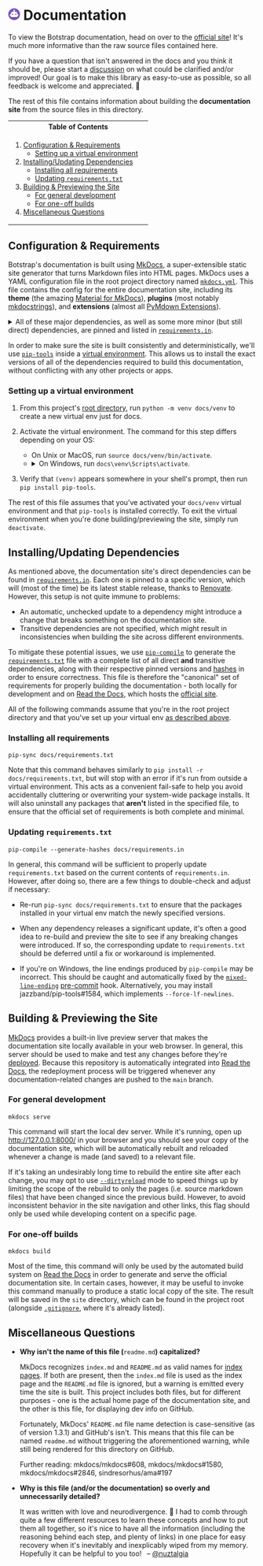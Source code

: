 # <a href="https://botstrap.rtfd.io"><img src="/docs/images/logo-48.png" width=24></a> Documentation

To view the Botstrap documentation, head on over to the
[official site](https://botstrap.readthedocs.io/)! It's much more informative than the
raw source files contained here.

If you have a question that isn't answered in the docs and you think it should be,
please start a [discussion](https://github.com/nuztalgia/botstrap/discussions) on what
could be clarified and/or improved! Our goal is to make this library as easy-to-use as
possible, so all feedback is welcome and appreciated. :sparkling_heart:

The rest of this file contains information about building the **documentation site**
from the source files in this directory.

<table>
<tr><th>Table of Contents</th></tr>
<tr><td><p>

1. [Configuration & Requirements](#configuration--requirements)
   - [Setting up a virtual environment](#setting-up-a-virtual-environment)&emsp;
2. [Installing/Updating Dependencies](#installingupdating-dependencies)
   - [Installing all requirements](#installing-all-requirements)
   - [Updating `requirements.txt`](#updating-requirementstxt)
3. [Building & Previewing the Site](#building--previewing-the-site)
   - [For general development](#for-general-development)
   - [For one-off builds](#for-one-off-builds)
4. [Miscellaneous Questions](#miscellaneous-questions)

</p></td></tr>
</table>

## Configuration & Requirements

Botstrap's documentation is built using [MkDocs](https://www.mkdocs.org/), a
super-extensible static site generator that turns Markdown files into HTML pages. MkDocs
uses a YAML configuration file in the root project directory named
[`mkdocs.yml`](../mkdocs.yml). This file contains the config for the entire
documentation site, including its **theme** (the amazing
[Material for MkDocs](https://squidfunk.github.io/mkdocs-material/)), **plugins** (most
notably [mkdocstrings](https://mkdocstrings.github.io/)), and **extensions** (almost all
[PyMdown Extensions](https://facelessuser.github.io/pymdown-extensions/)).

<details>
<summary>All of these major dependencies, as well as some more minor (but still direct) dependencies,
are pinned and listed in <a href="requirements.in"><code>requirements.in</code></a>.</summary><br>

| Dependency           | PyPI Version                                                                                                                      | GitHub Activity                                                                                                                                          |
| -------------------- | --------------------------------------------------------------------------------------------------------------------------------- | -------------------------------------------------------------------------------------------------------------------------------------------------------- |
| `mkdocs`             | [![PyPI](https://img.shields.io/pypi/v/mkdocs)](https://pypi.org/project/mkdocs/)                                                 | [![GitHub](https://img.shields.io/github/last-commit/mkdocs/mkdocs)](https://github.com/mkdocs/mkdocs)                                                   |
| `mkdocs-material`    | [![PyPI](https://img.shields.io/pypi/v/mkdocs-material)](https://pypi.org/project/mkdocs-material/)                               | [![GitHub](https://img.shields.io/github/last-commit/squidfunk/mkdocs-material)](https://github.com/squidfunk/mkdocs-material)                           |
| `mkdocstrings`       | [![PyPI](https://img.shields.io/pypi/v/mkdocstrings)](https://pypi.org/project/mkdocstrings/)                                     | [![GitHub](https://img.shields.io/github/last-commit/mkdocstrings/mkdocstrings)](https://github.com/mkdocstrings/mkdocstrings)                           |
| `pymdown-extensions` | [![PyPI](https://img.shields.io/pypi/v/pymdown-extensions)](https://pypi.org/project/pymdown-extensions/)                         | [![GitHub](https://img.shields.io/github/last-commit/facelessuser/pymdown-extensions)](https://github.com/facelessuser/pymdown-extensions)               |
| `include-markdown`   | [![PyPI](https://img.shields.io/pypi/v/mkdocs-include-markdown-plugin)](https://pypi.org/project/mkdocs-include-markdown-plugin/) | [![GitHub](https://img.shields.io/github/last-commit/mondeja/mkdocs-include-markdown-plugin)](https://github.com/mondeja/mkdocs-include-markdown-plugin) |
| `pygments`           | [![PyPI](https://img.shields.io/pypi/v/pygments)](https://pypi.org/project/pygments/)                                             | [![GitHub](https://img.shields.io/github/last-commit/pygments/pygments)](https://github.com/pygments/pygments)                                           |
| `mkdocs-exclude`     | [![PyPI](https://img.shields.io/pypi/v/mkdocs-exclude)](https://pypi.org/project/mkdocs-exclude/)                                 | [![GitHub](https://img.shields.io/github/last-commit/apenwarr/mkdocs-exclude)](https://github.com/apenwarr/mkdocs-exclude)                               |

</details>

In order to make sure the site is built consistently and deterministically, we'll use
[`pip-tools`](https://pip-tools.readthedocs.io/) inside a
[virtual environment](https://docs.python.org/3/tutorial/venv.html). This allows us to
install the exact versions of all of the dependencies required to build this
documentation, without conflicting with any other projects or apps.

### Setting up a virtual environment

1. From this project's [root directory](/../../), run `python -m venv docs/venv` to
   create a new virtual env just for docs.

2. Activate the virtual environment. The command for this step differs depending on your
   OS:

   - On Unix or MacOS, run `source docs/venv/bin/activate`.
   - <details><summary>On Windows, run <code>docs\venv\Scripts\activate</code>.
     </summary>If you're in PowerShell and encounter a security error, run
     <a href="https://go.microsoft.com/fwlink/?LinkID=135170"><code>
     Set-ExecutionPolicy -ExecutionPolicy RemoteSigned -Scope CurrentUser</code></a>
     and confirm your choice, then try the activation command again.</details>

3. Verify that `(venv)` appears somewhere in your shell's prompt, then run
   `pip install pip-tools`.

The rest of this file assumes that you’ve activated your `docs/venv` virtual environment
and that `pip-tools` is installed correctly. To exit the virtual environment when you're
done building/previewing the site, simply run `deactivate`.

## Installing/Updating Dependencies

As mentioned above, the documentation site's direct dependencies can be found in
[`requirements.in`](requirements.in). Each one is pinned to a specific version, which
will (most of the time) be its latest stable release, thanks to
[Renovate](https://github.com/renovatebot/renovate). However, this setup is not quite
immune to problems:

- An automatic, unchecked update to a dependency might introduce a change that breaks
  something on the documentation site.
- Transitive dependencies are not specified, which might result in inconsistencies when
  building the site across different environments.

To mitigate these potential issues, we use
[`pip-compile`](https://pip-tools.readthedocs.io/en/latest/#example-usage-for-pip-compile)
to generate the [`requirements.txt`](requirements.txt) file with a complete list of all
direct **and** transitive dependencies, along with their respective pinned versions and
[hashes](https://pip.pypa.io/en/stable/topics/secure-installs/#hash-checking-mode) in
order to ensure correctness. This file is therefore the "canonical" set of requirements
for properly building the documentation - both locally for development and on
[Read the Docs](https://readthedocs.org/), which hosts the
[official site](https://botstrap.readthedocs.io/).

All of the following commands assume that you're in the root project directory and that
you've set up your virtual env [as described above](#setting-up-a-virtual-environment).

### Installing all requirements

```
pip-sync docs/requirements.txt
```

Note that this command behaves similarly to `pip install -r docs/requirements.txt`, but
will stop with an error if it's run from outside a virtual environment. This acts as a
convenient fail-safe to help you avoid accidentally cluttering or overwriting your
system-wide package installs. It will also uninstall any packages that **aren't** listed
in the specified file, to ensure that the official set of requirements is both complete
and minimal.

### Updating `requirements.txt`

```
pip-compile --generate-hashes docs/requirements.in
```

In general, this command will be sufficient to properly update `requirements.txt` based
on the current contents of `requirements.in`. However, after doing so, there are a few
things to double-check and adjust if necessary:

- Re-run `pip-sync docs/requirements.txt` to ensure that the packages installed in your
  virtual env match the newly specified versions.

- When any dependency releases a significant update, it's often a good idea to re-build
  and preview the site to see if any breaking changes were introduced. If so, the
  corresponding update to `requirements.txt` should be deferred until a fix or
  workaround is implemented.

- If you're on Windows, the line endings produced by `pip-compile` may be incorrect.
  This should be caught and automatically fixed by the
  [`mixed-line-ending`](https://github.com/pre-commit/pre-commit-hooks#mixed-line-ending)
  [pre-commit](https://pre-commit.com/) hook. Alternatively, you may install
  jazzband/pip-tools#1584, which implements `--force-lf-newlines`.

## Building & Previewing the Site

[MkDocs](https://www.mkdocs.org/getting-started/#creating-a-new-project) provides a
built-in live preview server that makes the documentation site locally available in your
web browser. In general, this server should be used to make and test any changes before
they're [deployed](https://readthedocs.org/projects/botstrap/). Because this repository
is automatically integrated into
[Read the Docs](https://docs.readthedocs.io/en/stable/integrations.html), the
redeployment process will be triggered whenever any documentation-related changes are
pushed to the `main` branch.

### For general development

```
mkdocs serve
```

This command will start the local dev server. While it's running, open up
http://127.0.0.1:8000/ in your browser and you should see your copy of the documentation
site, which will be automatically rebuilt and reloaded whenever a change is made (and
saved) to a relevant file.

If it's taking an undesirably long time to rebuild the entire site after each change,
you may opt to use
[`--dirtyreload`](https://www.mkdocs.org/about/release-notes/#support-for-dirty-builds-990)
mode to speed things up by limiting the scope of the rebuild to only the pages (i.e.
source markdown files) that have been changed since the previous build. However, to
avoid inconsistent behavior in the site navigation and other links, this flag should
only be used while developing content on a specific page.

### For one-off builds

```
mkdocs build
```

Most of the time, this command will only be used by the automated build system on
[Read the Docs](https://readthedocs.org/projects/botstrap/builds/) in order to generate
and serve the official documentation site. In certain cases, however, it may be useful
to invoke this command manually to produce a static local copy of the site. The result
will be saved in the `site` directory, which can be found in the project root (alongside
[`.gitignore`](../.gitignore), where it's already listed).

## Miscellaneous Questions

<ul><li>

<b>Why isn't the name of this file (</b><code>readme.md</code><b>) capitalized?</b>

MkDocs recognizes `index.md` and `README.md` as valid names for
[index pages](https://www.mkdocs.org/user-guide/writing-your-docs/#index-pages). If both
are present, then the `index.md` file is used as the index page and the `README.md` file
is ignored, but a warning is emitted every time the site is built. This project includes
both files, but for different purposes - one is the actual home page of the
documentation site, and the other is this file, for displaying dev info on GitHub.

Fortunately, MkDocs' `README.md` file name detection is case-sensitive (as of version
1.3.1) and GitHub's isn't. This means that this file can be named `readme.md` without
triggering the aforementioned warning, while still being rendered for this directory on
GitHub.

Further reading: mkdocs/mkdocs#608, mkdocs/mkdocs#1580, mkdocs/mkdocs#2846,
sindresorhus/ama#197

</li><li>

<b>Why is this file (and/or the documentation) so overly and unnecessarily detailed?</b>

It was written with love and neurodivergence. :purple_heart: I had to comb through quite
a few different resources to learn these concepts and how to put them all together, so
it's nice to have all the information (including the reasoning behind each step, and
plenty of links) in one place for easy recovery when it's inevitably and inexplicably
wiped from my memory. Hopefully it can be helpful to you too! &ensp;&ndash;
[@nuztalgia](https://github.com/nuztalgia)

</li></ul>
